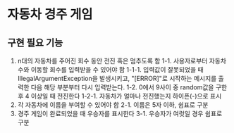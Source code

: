 # 자동차 경주 게임
## 구현 필요 기능
1. n대의 자동차를 주어진 회수 동안 전진 혹은 멈추도록 함
1-1. 사용자로부터 자동차 수와 이동할 회수를 입력받을 수 있어야 함
1-1-1. 입력값이 잘못되었을 때 IllegalArgumentException을 발생시키고, "[ERROR]"로 시작하는 메시지를 출력한 다음 해당 부분부터 다시 입력받는다.
1-2. 0에서 9사이 중 random값을 구한 후 4 이상일 때 전진한다
1-2-1. 자동차가 얼마나 전진했는지 하이픈(-)으로 표시
2. 각 자동차에 이름을 부여할 수 있어야 함
2-1. 이름은 5자 이하, 쉼표로 구분
3. 경주 게임이 완료되었을 때 우승자를 표시한다
3-1. 우승자가 여럿일 경우 쉼표로 구분